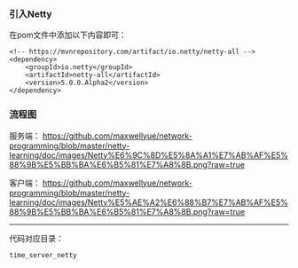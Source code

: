 ### 引入Netty
在pom文件中添加以下内容即可：
```
<!-- https://mvnrepository.com/artifact/io.netty/netty-all -->
<dependency>
    <groupId>io.netty</groupId>
    <artifactId>netty-all</artifactId>
    <version>5.0.0.Alpha2</version>
</dependency>
```

### 流程图

服务端：
https://github.com/maxwellyue/network-programming/blob/master/netty-learning/doc/images/Netty%E6%9C%8D%E5%8A%A1%E7%AB%AF%E5%88%9B%E5%BB%BA%E6%B5%81%E7%A8%8B.png?raw=true

客户端：
https://github.com/maxwellyue/network-programming/blob/master/netty-learning/doc/images/Netty%E5%AE%A2%E6%88%B7%E7%AB%AF%E5%88%9B%E5%BB%BA%E6%B5%81%E7%A8%8B.png?raw=true


---
代码对应目录：

`time_server_netty`

